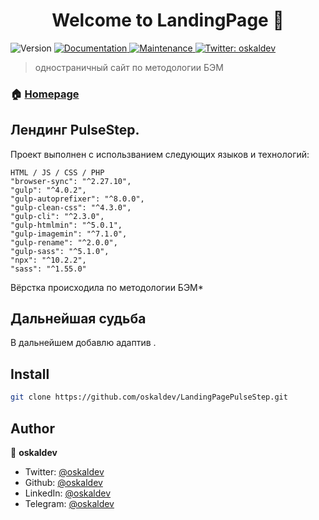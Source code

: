 <h1 align="center">Welcome to LandingPage 👋</h1>
<p>
  <img alt="Version" src="https://img.shields.io/badge/version-1.0.0-blue.svg?cacheSeconds=2592000" />
  <a href="https://github.com/oskaldev/LandingPagePulseStep#readme" target="_blank">
    <img alt="Documentation" src="https://img.shields.io/badge/documentation-yes-brightgreen.svg" />
  </a>
  <a href="https://github.com/oskaldev/LandingPagePulseStep/graphs/commit-activity" target="_blank">
    <img alt="Maintenance" src="https://img.shields.io/badge/Maintained%3F-yes-green.svg" />
  </a>
  <a href="https://twitter.com/oskaldev" target="_blank">
    <img alt="Twitter: oskaldev" src="https://img.shields.io/twitter/follow/oskaldev.svg?style=social" />
  </a>
</p>

> одностраничный сайт по методологии БЭМ

### 🏠 [Homepage](https://github.com/oskaldev/LandingPagePulseStep#readme)

## Лендинг PulseStep.
 
Проект выполнен с использванием следующих языков и технологий:

    HTML / JS / CSS / PHP
    "browser-sync": "^2.27.10",
    "gulp": "^4.0.2",
    "gulp-autoprefixer": "^8.0.0",
    "gulp-clean-css": "^4.3.0",
    "gulp-cli": "^2.3.0",
    "gulp-htmlmin": "^5.0.1",
    "gulp-imagemin": "^7.1.0",
    "gulp-rename": "^2.0.0",
    "gulp-sass": "^5.1.0",
    "npx": "^10.2.2",
    "sass": "^1.55.0"

Вёрстка происходила по методологии БЭМ*

## Дальнейшая судьба
В дальнейшем добавлю адаптив .


## Install

```sh
git clone https://github.com/oskaldev/LandingPagePulseStep.git
```

## Author

👤 **oskaldev**

* Twitter: [@oskaldev](https://twitter.com/oskaldev)
* Github: [@oskaldev](https://github.com/oskaldev)
* LinkedIn: [@oskaldev](https://linkedin.com/in/oskaldev)
* Telegram: [@oskaldev](https://t.me/oskaldev)


